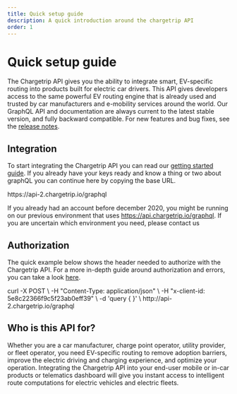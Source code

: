 ```yaml
---
title: Quick setup guide
description: A quick introduction around the chargetrip API
order: 1
---
```


# Quick setup guide
The Chargetrip API gives you the ability to integrate smart, EV-specific routing into products built for electric car drivers. This API gives developers access to the same powerful EV routing engine that is already used and trusted by car manufacturers and e-mobility services around the world. Our GraphQL API and documentation are always current to the latest stable version, and fully backward compatible. For new features and bug fixes, see the [release notes](/release-notes).

## Integration
To start integrating the Chargetrip API you can read our [getting started guide](/Getting-Started/API-Basics/getting-started). If you already have your keys ready and know a thing or two about graphQL you can continue here by copying the base URL.

<code-block lang="html" prefix="API Reference / Integration" title="Base URL">
https://api-2.chargetrip.io/graphql
</code-block>

<note display="block">

If you already had an account before december 2020, you might be running on our previous environment that uses https://api.chargetrip.io/graphql.  If you are uncertain which environment you need, please <cta action='smallchat'>contact us<cta>

</note>

## Authorization
The quick example below shows the header needed to authorize with the Chargetrip API. For a more in-depth guide around authorization and errors, you can take a look [here](/Getting-Started/API-Basics/status-error-codes).

<code-block lang="bash" prefix="API Reference / Authorization" title="Headers">
curl -X POST \
-H "Content-Type: application/json" \
-H "x-client-id: 5e8c22366f9c5f23ab0eff39" \
-d 'query { }' \
http://api-2.chargetrip.io/graphql
</code-block>

## Who is this API for?
Whether you are a car manufacturer, charge point operator, utility provider, or fleet operator, you need EV-specific routing to remove adoption barriers, improve the electric driving and charging experience, and optimize your operation. Integrating the Chargetrip API into your end-user mobile or in-car products or telematics dashboard will give you instant access to intelligent route computations for electric vehicles and electric fleets.
